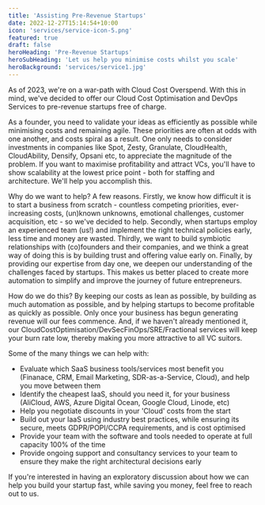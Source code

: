 ```yaml
---
title: 'Assisting Pre-Revenue Startups'
date: 2022-12-27T15:14:54+10:00
icon: 'services/service-icon-5.png'
featured: true
draft: false
heroHeading: 'Pre-Revenue Startups'
heroSubHeading: 'Let us help you minimise costs whilst you scale'
heroBackground: 'services/service1.jpg'
---
```


As of 2023, we're on a war-path with Cloud Cost Overspend. With this in mind, we've decided to offer our Cloud Cost Optimisation and DevOps Services to pre-revenue startups free of charge.

As a founder, you need to validate your ideas as efficiently as possible while minimising costs and remaining agile. These priorities are often at odds with one another, and costs spiral as
a result. One only needs to consider investments in companies like Spot, Zesty, Granulate, CloudHealth, CloudAbility, Densify, Opsani etc, to appreciate the magnitude of the problem.
If you want to maximise profitability and attract VCs, you'll have to show scalability at the lowest price point - both for staffing and architecture. We'll help you accomplish this.

Why do we want to help? A few reasons. Firstly, we know how difficult it is to start a business from scratch - countless competing priorities, ever-increasing costs, (un)known
unknowns, emotional challenges, customer acquisition, etc - so we've decided to help. Secondly, when startups employ an experienced team (us!) and implement the right technical policies
early, less time and money are wasted. Thirdly, we want to build symbiotic relationships with (co)founders and their companies, and we think a great way of doing this is by building trust
and offering value early on. Finally, by providing our expertise from day one, we deepen our understanding of the challenges faced by startups. This makes us better placed to create more
automation to simplify and improve the journey of future entrepreneurs.

How do we do this? By keeping our costs as lean as possible, by building as much automation as possible, and by helping startups to become profitable as quickly as possible. Only once your
business has begun generating revenue will our fees commence. And, if we haven't already mentioned it, our CloudCostOptimisation/DevSecFinOps/SRE/Fractional services will keep your burn
rate low, thereby making you more attractive to all VC suitors.

Some of the many things we can help with:
- Evaluate which SaaS business tools/services most benefit you (Finanace, CRM, Email Marketing, SDR-as-a-Service, Cloud), and help you move between them
- Identify the cheapest IaaS, should you need it, for your business (AliCloud, AWS, Azure Digital Ocean, Google Cloud, Linode, etc)
- Help you negotiate discounts in your 'Cloud' costs from the start
- Build out your IaaS using industry best practices, while ensuring its secure, meets GDPR/POPI/CCPA requirements, and is cost optimised
- Provide your team with the software and tools needed to operate at full capacity 100% of the time
- Provide ongoing support and consultancy services to your team to ensure they make the right architectural decisions early

If you're interested in having an exploratory discussion about how we can help you build your startup fast, while saving you money, feel free to reach out to us.
